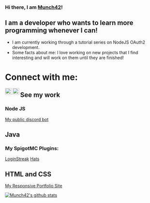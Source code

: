  ### Hi there, I am [Munch42][portfolio]!

 ## I am a developer who wants to learn more programming whenever I can!
- I am currently working through a tutorial series on NodeJS OAuth2 development.
- Some facts about me: I love working on new projects that I find interesting and will work on them until they are finished!

# Connect with me:
[<img align="left" alt="My Discord Server" width="22px" src="https://cdn.jsdelivr.net/npm/simple-icons@3.4.0/icons/discord.svg" />][portfolioconnect]
[<img align="left" alt="My Youtube Channel" width="22px" src="https://cdn.jsdelivr.net/npm/simple-icons@3.4.0/icons/youtube.svg" />][portfolioconnect]

## See my work
### Node JS
[My public discord bot][simplytickets]

## Java
### My SpigotMC Plugins:
[LoginStreak][loginstreak]
[Hats][hats]

## HTML and CSS
[My Responsive Portfolio Site][portfolio]

[comment]: https://github.com/anuraghazra/github-readme-stats
[![Munch42's github stats](https://github-readme-stats.vercel.app/api?username=Munch42&count_private=true&show_icons=true)](https://github.com/anuraghazra/github-readme-stats)

<br />
<br />

[portfolio]: https://munch42.github.io
[portfolioconnect]: https://munch42.github.io/pages/contact.html
[simplytickets]: https://github.com/Munch42/Simply-Tickets-Bot
[loginstreak]: https://github.com/Munch42/LoginStreaks-Plugin
[hats]: https://github.com/Munch42/Hats-Plugin 